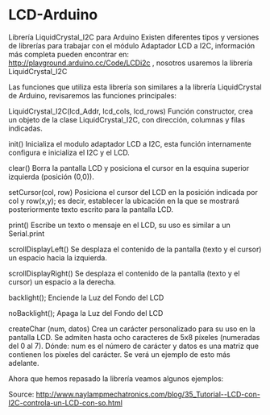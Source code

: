 # LCD-Arduino

Librería LiquidCrystal_I2C para Arduino
Existen diferentes tipos y versiones de librerías para trabajar con el módulo Adaptador LCD a I2C, información más completa pueden encontrar en: http://playground.arduino.cc/Code/LCDi2c , nosotros usaremos la librería LiquidCrystal_I2C

Las funciones que utiliza esta librería son similares a la librería LiquidCrystal de Arduino, revisaremos las funciones principales:

LiquidCrystal_I2C(lcd_Addr, lcd_cols, lcd_rows)
Función constructor, crea un objeto de la clase LiquidCrystal_I2C, con dirección, columnas y filas indicadas.

init()
Inicializa el modulo adaptador LCD a I2C, esta función internamente configura e inicializa el I2C y el LCD.

clear()
Borra la pantalla LCD y posiciona el cursor en la esquina superior izquierda (posición (0,0)).

setCursor(col, row)
Posiciona el cursor del LCD en la posición indicada por col y row(x,y); es decir, establecer la ubicación en la que se mostrará posteriormente texto escrito para la pantalla LCD.

print()
Escribe un texto o mensaje en el LCD, su uso es similar a un Serial.print

scrollDisplayLeft()
Se desplaza el contenido de la pantalla (texto y el cursor) un espacio hacia la izquierda.

scrollDisplayRight()
Se desplaza el contenido de la pantalla (texto y el cursor) un espacio a la derecha.

backlight();
Enciende la Luz del Fondo del LCD

noBacklight();
Apaga la Luz del Fondo del LCD

createChar (num, datos)
Crea un carácter personalizado para su uso en la pantalla LCD. Se admiten hasta ocho caracteres de 5x8 píxeles (numeradas del 0 al 7). Dónde: num es el número de carácter y datos es una matriz que contienen los pixeles del carácter. Se verá un ejemplo de esto más adelante.

Ahora que hemos repasado la librería veamos algunos ejemplos:


Source: http://www.naylampmechatronics.com/blog/35_Tutorial--LCD-con-I2C-controla-un-LCD-con-so.html
